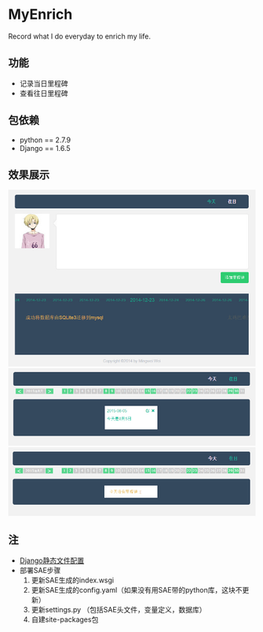 # MyEnrich
Record what I do everyday to enrich my life.

## 功能
- 记录当日里程碑
- 查看往日里程碑

## 包依赖
* python == 2.7.9
* Django == 1.6.5

## 效果展示
<img src='/pic/milestone.jpg' width=750 />
<img src='/pic/history.jpg' width=550 />
<img src='/pic/no-history.jpg' width=550 />

## 注
- [Django静态文件配置](http://blog.csdn.net/hireboy/article/details/8806098)
- 部署SAE步骤
  1. 更新SAE生成的index.wsgi
  2. 更新SAE生成的config.yaml（如果没有用SAE带的python库，这块不更新）
  3. 更新settings.py （包括SAE头文件，变量定义，数据库）
  4. 自建site-packages包
